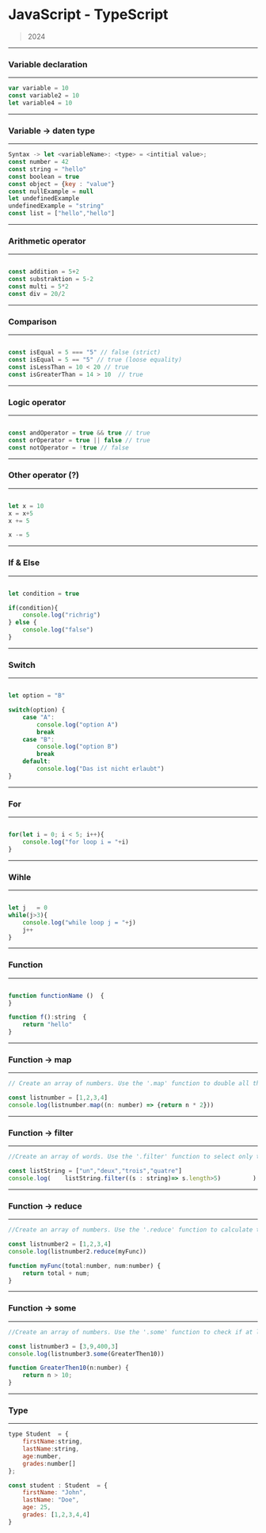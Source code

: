 # JavaScript - TypeScript 

> 2024

___
### Variable declaration   
___
```javascript
var variable = 10
const variable2 = 10
let variable4 = 10

```

___
### Variable -> daten type 
___

```javascript
Syntax -> let <variableName>: <type> = <intitial value>;
const number = 42
const string = "hello"
const boolean = true
const object = {key : "value"}
const nullExample = null
let undefinedExample
undefinedExample = "string"
const list = ["hello","hello"]
```


___
### Arithmetic operator 
___

```javascript

const addition = 5+2
const substraktion = 5-2
const multi = 5*2
const div = 20/2
```

___
### Comparison
___
```javascript

const isEqual = 5 === "5" // false (strict)
const isEqual = 5 == "5" // true (loose equality)
const isLessThan = 10 < 20 // true
const isGreaterThan = 14 > 10  // true
```

___
### Logic operator
___
```javascript

const andOperator = true && true // true
const orOperator = true || false // true
const notOperator = !true // false
```

___
### Other operator (?)
___
```javascript

let x = 10
x = x+5
x += 5

x -= 5
```
___
### If & Else
___
```javascript

let condition = true

if(condition){
    console.log("richrig")
} else {
    console.log("false")
}
```
___
### Switch
___
```javascript

let option = "B"

switch(option) {
    case "A":
        console.log("option A")
        break
    case "B":
        console.log("option B")
        break
    default:
        console.log("Das ist nicht erlaubt")
}
```
___
### For
___
```javascript

for(let i = 0; i < 5; i++){
    console.log("for loop i = "+i)
}
```

___
### Wihle
___
```javascript

let j   = 0
while(j>3){
    console.log("while loop j = "+j)
    j++
}
```

---
### Function
---

```javascript

function functionName ()  {
}

function f():string  {
    return "hello"
}
```

___
### Function -> map
___

```javascript
// Create an array of numbers. Use the '.map' function to double all the numbers in the array.

const listnumber = [1,2,3,4]
console.log(listnumber.map((n: number) => {return n * 2}))
```

___
### Function -> filter
___

```javascript
//Create an array of words. Use the '.filter' function to select only the words that are longer than 5 letters.

const listString = ["un","deux","trois","quatre"]
console.log(    listString.filter((s : string)=> s.length>5)         )
```

___
### Function -> reduce
___

```javascript
//Create an array of numbers. Use the '.reduce' function to calculate the sum of all the numbers in the array.

const listnumber2 = [1,2,3,4]
console.log(listnumber2.reduce(myFunc))

function myFunc(total:number, num:number) {
    return total + num;
}
```

___
### Function -> some
___

```javascript
//Create an array of numbers. Use the '.some' function to check if at least one number is greater than 10.

const listnumber3 = [3,9,400,3]
console.log(listnumber3.some(GreaterThen10))

function GreaterThen10(n:number) {
    return n > 10;
}
```

___
### Type
___

```javascript
type Student  = {
    firstName:string,
    lastName:string,
    age:number,
    grades:number[]
};

const student : Student  = {
    firstName: "John",
    lastName: "Doe",
    age: 25,
    grades: [1,2,3,4,4]
}
```


